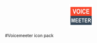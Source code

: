 <div align="center">
  <img src="ExtensionIcon.png" alt="Logo" width="80" height="80">
</div>

#Voicemeeter icon pack
